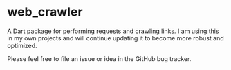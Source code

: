 web_crawler
===========

A Dart package for performing requests and crawling links. I am using this in
my own projects and will continue updating it to become more robust and
optimized.

Please feel free to file an issue or idea in the GitHub bug tracker.